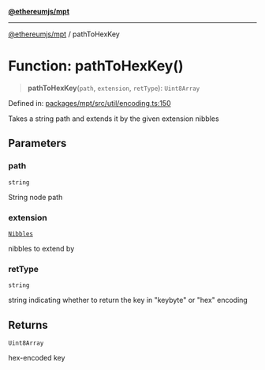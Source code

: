 [**@ethereumjs/mpt**](../README.md)

***

[@ethereumjs/mpt](../README.md) / pathToHexKey

# Function: pathToHexKey()

> **pathToHexKey**(`path`, `extension`, `retType`): `Uint8Array`

Defined in: [packages/mpt/src/util/encoding.ts:150](https://github.com/ethereumjs/ethereumjs-monorepo/blob/master/packages/mpt/src/util/encoding.ts#L150)

Takes a string path and extends it by the given extension nibbles

## Parameters

### path

`string`

String node path

### extension

[`Nibbles`](../type-aliases/Nibbles.md)

nibbles to extend by

### retType

`string`

string indicating whether to return the key in "keybyte" or "hex" encoding

## Returns

`Uint8Array`

hex-encoded key
